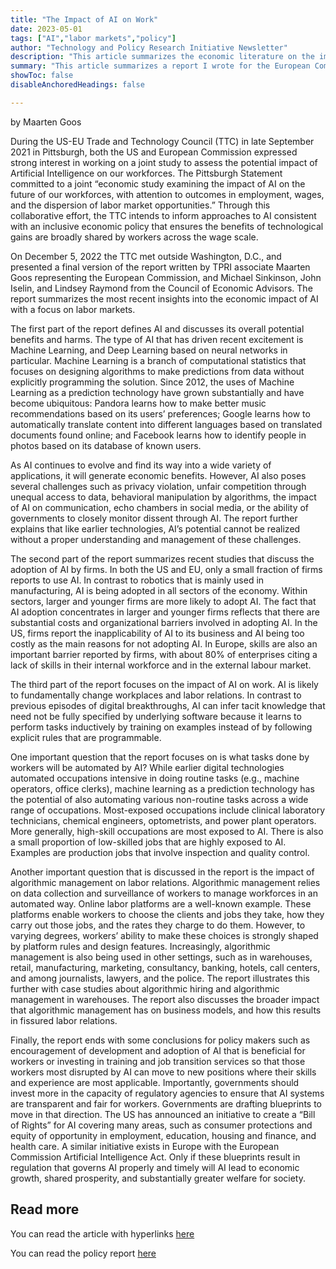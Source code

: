 ```yaml
---
title: "The Impact of AI on Work" 
date: 2023-05-01
tags: ["AI","labor markets","policy"]
author: "Technology and Policy Research Initiative Newsletter"
description: "This article summarizes the economic literature on the impact of AI on work." 
summary: "This article summarizes a report I wrote for the European Commission in collaboration with the US Council of Economic Advisors. The report summarizes the most recent insights into the economic impact of AI with a focus on labor markets." 
showToc: false
disableAnchoredHeadings: false

---
```

by Maarten Goos

During the US-EU Trade and Technology Council (TTC) in late September 2021 in Pittsburgh, both the US and European Commission expressed strong interest in working on a joint study to assess the potential impact of Artificial Intelligence on our workforces. The Pittsburgh Statement committed to a joint “economic study examining the impact of AI on the future of our workforces, with attention to outcomes in employment, wages, and the dispersion of labor market opportunities.” Through this collaborative effort, the TTC intends to inform approaches to AI consistent with an inclusive economic policy that ensures the benefits of technological gains are broadly shared by workers across the wage scale.

On December 5, 2022 the TTC met outside Washington, D.C., and presented a final version of the report written by TPRI associate Maarten Goos representing the European Commission, and Michael Sinkinson, John Iselin, and Lindsey Raymond from the Council of Economic Advisors. The report summarizes the most recent insights into the economic impact of AI with a focus on labor markets.

The first part of the report defines AI and discusses its overall potential benefits and harms. The type of AI that has driven recent excitement is Machine Learning, and Deep Learning based on neural networks in particular. Machine Learning is a branch of computational statistics that focuses on designing algorithms to make predictions from data without explicitly programming the solution. Since 2012, the uses of Machine Learning as a prediction technology have grown substantially and have become ubiquitous: Pandora learns how to make better music recommendations based on its users’ preferences; Google learns how to automatically translate content into different languages based on translated documents found online; and Facebook learns how to identify people in photos based on its database of known users.

As AI continues to evolve and find its way into a wide variety of applications, it will generate economic benefits. However, AI also poses several challenges such as privacy violation, unfair competition through unequal access to data, behavioral manipulation by algorithms, the impact of AI on communication, echo chambers in social media, or the ability of governments to closely monitor dissent through AI.  The report further explains that like earlier technologies, AI’s potential cannot be realized without a proper understanding and management of these challenges.

The second part of the report summarizes recent studies that discuss the adoption of AI by firms. In both the US and EU, only a small fraction of firms reports to use AI. In contrast to robotics that is mainly used in manufacturing, AI is being adopted in all sectors of the economy. Within sectors, larger and younger firms are more likely to adopt AI. The fact that AI adoption concentrates in larger and younger firms reflects that there are substantial costs and organizational barriers involved in adopting AI. In the US, firms report the inapplicability of AI to its business and AI being too costly as the main reasons for not adopting AI. In Europe, skills are also an important barrier reported by firms, with about 80% of enterprises citing a lack of skills in their internal workforce and in the external labour market.

The third part of the report focuses on the impact of AI on work. AI is likely to fundamentally change workplaces and labor relations. In contrast to previous episodes of digital breakthroughs, AI can infer tacit knowledge that need not be fully specified by underlying software because it learns to perform tasks inductively by training on examples instead of by following explicit rules that are programmable.

One important question that the report focuses on is what tasks done by workers will be automated by AI? While earlier digital technologies automated occupations intensive in doing routine tasks (e.g., machine operators, office clerks), machine learning as a prediction technology has the potential of also automating various non-routine tasks across a wide range of occupations. Most-exposed occupations include clinical laboratory technicians, chemical engineers, optometrists, and power plant operators. More generally, high-skill occupations are most exposed to AI. There is also a small proportion of low-skilled jobs that are highly exposed to AI. Examples are production jobs that involve inspection and quality control.

Another important question that is discussed in the report is the impact of algorithmic management on labor relations. Algorithmic management relies on data collection and surveillance of workers to manage workforces in an automated way. Online labor platforms are a well-known example. These platforms enable workers to choose the clients and jobs they take, how they carry out those jobs, and the rates they charge to do them. However, to varying degrees, workers’ ability to make these choices is strongly shaped by platform rules and design features. Increasingly, algorithmic management is also being used in other settings, such as in warehouses, retail, manufacturing, marketing, consultancy, banking, hotels, call centers, and among journalists, lawyers, and the police. The report illustrates this further with case studies about algorithmic hiring and algorithmic management in warehouses. The report also discusses the broader impact that algorithmic management has on business models, and how this results in fissured labor relations.

Finally, the report ends with some conclusions for policy makers such as encouragement of development and adoption of AI that is beneficial for workers or investing in training and job transition services so that those workers most disrupted by AI can move to new positions where their skills and experience are most applicable. Importantly, governments should invest more in the capacity of regulatory agencies to ensure that AI systems are transparent and fair for workers. Governments are drafting blueprints to move in that direction. The US has announced an initiative to create a “Bill of Rights” for AI covering many areas, such as consumer protections and equity of opportunity in employment, education, housing and finance, and health care. A similar initiative exists in Europe with the European Commission Artificial Intelligence Act. Only if these blueprints result in regulation that governs AI properly and timely will AI lead to economic growth, shared prosperity, and substantially greater welfare for society.

## Read more

You can read the article with hyperlinks [here](https://sites.bu.edu/tpri/2023/05/01/the-impact-of-ai-on-work/)

You can read the policy report [here](https://www.whitehouse.gov/wp-content/uploads/2022/12/TTC-EC-CEA-AI-Report-12052022-1.pdf)
